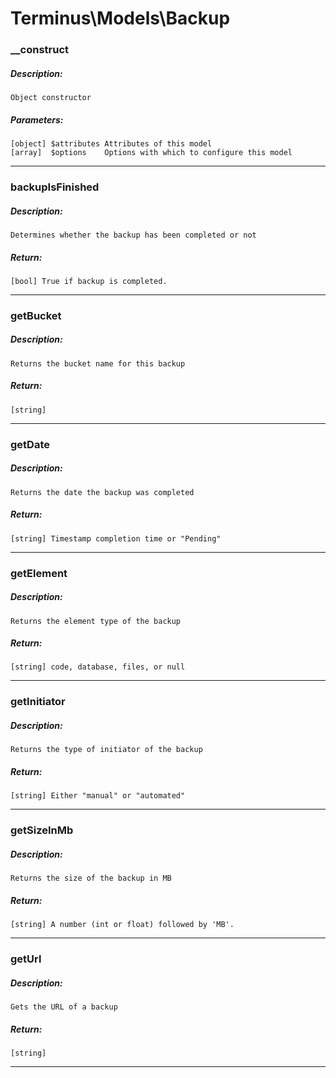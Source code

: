 # Terminus\Models\Backup

### __construct
##### Description:
    Object constructor

##### Parameters:
    [object] $attributes Attributes of this model
    [array]  $options    Options with which to configure this model

---

### backupIsFinished
##### Description:
    Determines whether the backup has been completed or not

##### Return:
    [bool] True if backup is completed.

---

### getBucket
##### Description:
    Returns the bucket name for this backup

##### Return:
    [string]

---

### getDate
##### Description:
    Returns the date the backup was completed

##### Return:
    [string] Timestamp completion time or "Pending"

---

### getElement
##### Description:
    Returns the element type of the backup

##### Return:
    [string] code, database, files, or null

---

### getInitiator
##### Description:
    Returns the type of initiator of the backup

##### Return:
    [string] Either "manual" or "automated"

---

### getSizeInMb
##### Description:
    Returns the size of the backup in MB

##### Return:
    [string] A number (int or float) followed by 'MB'.

---

### getUrl
##### Description:
    Gets the URL of a backup

##### Return:
    [string]

---

